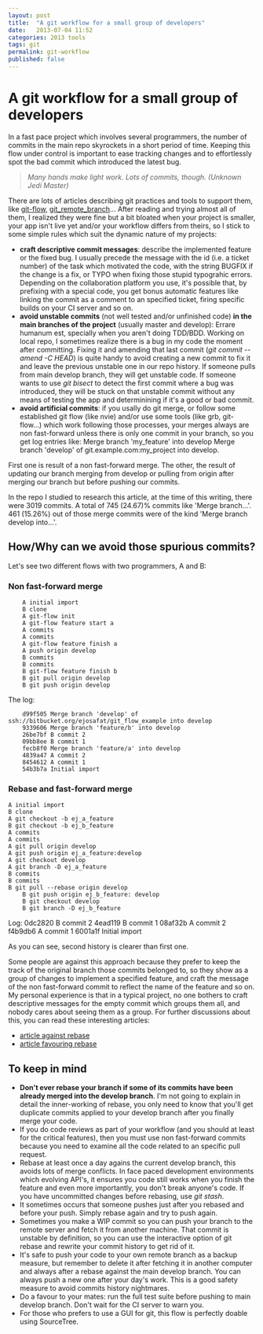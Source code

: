 ```yaml
---
layout: post
title:  "A git workflow for a small group of developers"
date:   2013-07-04 11:52
categories: 2013 tools 
tags: git
permalink: git-workflow
published: false
---
```

# A git workflow for a small group of developers
In a fast pace project which involves several programmers, the number of commits in the main repo skyrockets in a short period of time. Keeping this flow under control is important to ease tracking changes and to effortlessly spot the bad commit which introduced the latest bug.

> *Many hands make light work. Lots of commits, though.*
> *(Unknown Jedi Master)*

There are lots of articles describing git practices and tools to support them, like [git-flow](https://github.com/nvie/gitflow), [git_remote_branch](https://github.com/webmat/git_remote_branch)... After reading and trying almost all of them, I realized they were fine but a bit bloated when your project is smaller, your app isn't live yet and/or your workflow differs from theirs, so I stick to some simple rules which suit the dynamic nature of my projects:

* **craft descriptive commit messages**: describe the implemented feature or the fixed bug. I usually precede the message with the id (i.e. a ticket number) of the task which motivated the code, with the string BUGFIX if the change is a fix, or TYPO when fixing those stupid typograhic errors.
Depending on the collaboration platform you use, it's possible that, by prefixing with a special code, you get bonus automatic features like linking the commit as a comment to an specified ticket, firing specific builds on your CI server and so on.
* **avoid unstable commits** (not well tested and/or unfinished code) **in the main branches of the project** (usually master and develop): Errare humanum est, specially when you aren't doing TDD/BDD. Working on local repo, I sometimes realize there is a bug in my code the moment after committing. Fixing it and amending that last commit (*git commit --amend -C HEAD*) is quite handy to avoid creating a new commit to fix it and leave the previous unstable one in our repo history.
If someone pulls from main develop branch, they will get unstable code. If someone wants to use *git bisect* to detect the first commit where a bug was introduced, they will be stuck on that unstable commit without any means of testing the app and determinining if it's a good or bad commit.
* **avoid artificial commits**: if you usally do git merge, or follow some established git flow (like nvie) and/or use some tools (like grb, git-flow...) which work following those processes, your merges always are non fast-forward unless there is only one commit in your branch, so you get log entries like:
    Merge branch 'my_feature' into develop
    Merge branch 'develop' of git.example.com:my_project into develop.

First one is result of a non fast-forward merge. The other, the result of updating our branch merging from develop or pulling from origin after merging our branch but before pushing our commits.

In the repo I studied to research this article, at the time of this writing, there were 3019 commits. A total of 745 (24.67)% commits like 'Merge branch...'. 461 (15.26%) out of those merge commits were of the kind 'Merge branch develop into…'.
## How/Why can we avoid those spurious commits?
Let's see two different flows with two programmers, A and B:
### Non fast-forward merge

```
    A initial import
    B clone
    A git-flow init
    A git-flow feature start a
    A commits
    A commits
    A git-flow feature finish a
    A push origin develop
    B commits
    B commits
    B git-flow feature finish b
    B git pull origin develop
    B git push origin develop
```

The log:

```
    d99f505 Merge branch 'develop' of ssh://bitbucket.org/ejosafat/git_flow_example into develop
    9339606 Merge branch 'feature/b' into develop
    26be7bf B commit 2
    09bb8ee B commit 1
    fecb8f0 Merge branch 'feature/a' into develop
    4839a47 A commit 2
    8454612 A commit 1
    54b3b7a Initial import
```

### Rebase and fast-forward merge
    A initial import
    B clone
    A git checkout -b ej_a_feature
    B git checkout -b ej_b_feature
    A commits
    A commits
    A git pull origin develop
    A git push origin ej_a_feature:develop
    A git checkout develop
    A git branch -D ej_a_feature
    B commits
    B commits
    B git pull --rebase origin develop
		B git push origin ej_b_feature: develop
		B git checkout develop
		B git branch -D ej_b_feature
Log:
    0dc2820 B commit 2
    4ead119 B commit 1
    08af32b A commit 2
    f4b9db6 A commit 1
    6001a1f Initial import

As you can see, second history is clearer than first one.

Some people are against this approach because they prefer to keep the track of the original branch those commits belonged to, so they show as a group of changes to implement a specified feature, and craft the message of the non fast-forward commit to reflect the name of the feature and so on.
My personal experience is that in a typical project, no one bothers to craft descriptive messages for the empty commit which groups them all, and nobody cares about seeing them as a group.
For further discussions about this, you can read these interesting articles:

* [article against rebase](http://paul.stadig.name/2010/12/thou-shalt-not-lie-git-rebase-ammend.html)
* [article favouring rebase](http://lwn.net/Articles/328438/)

## To keep in mind
* **Don't ever rebase your branch if some of its commits have been already merged into the develop branch**. I'm not going to explain in detail the inner-working of rebase, you only need to know that you'll get duplicate commits applied to your develop branch after you finally merge your code.
* If you do code reviews as part of your workflow (and you should at least for the critical features), then you must use non fast-forward commits because you need to examine all the code related to an specific pull request.
* Rebase at least once a day agains the current develop branch, this avoids lots of merge conflicts. In face paced development environments which evolving API's, it ensures you code still works when you finish the feature and even more importantly, you don't break anyone's code. If you have uncommitted changes before rebasing, use *git stash*.
* It sometimes occurs that someone pushes just after you rebased and before your push. Simply rebase again and try to push again.
* Sometimes you make a WIP commit so you can push your branch to the remote server and fetch it from another machine. That commit is unstable by definition, so you can use the interactive option of git rebase and rewrite your commit history to get rid of it.
* It's safe to push your code to your own remote branch as a backup measure, but remember to delete it after fetching it in another computer and always after a rebase against the main develop branch. You can always push a new one after your day's work. This is a good safety measure to avoid commits history nightmares.
* Do a favour to your mates: run the full test suite before pushing to main develop branch. Don't wait for the CI server to warn you.
* For those who prefers to use a GUI for git, this flow is perfectly doable using SourceTree.
